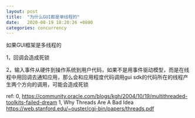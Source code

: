 ```yaml
---
layout: post
title:  "为什么GUI都是单线程的"
date:   2020-08-19 18:20:26 +0800
categories: concurrency
---
```

如果GUI框架是多线程的

1，回调会造成死锁

2，输入事件从硬件到操作系统到用户代码，如果不是用事件驱动模型，而是在线程中用回调去通知应用，那么会和应用程度代码调用gui sdk的代码所在的线程产生两个方向的调用，可能会造成死锁


ref: 
0, https://community.oracle.com/blogs/kgh/2004/10/19/multithreaded-toolkits-failed-dream
1, Why Threads Are A Bad Idea https://web.stanford.edu/~ouster/cgi-bin/papers/threads.pdf